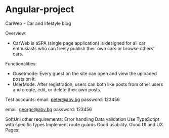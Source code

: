 # Angular-project
CarWeb - Car and lifestyle blog

Overview:
- CarWeb is aSPA (single page application) is designed for all car enthusiasts who can freely publish their own cars or browse others' cars.

Functionalities:
- Gusetmode: Every guest on the site can open and view the uploaded posts on it.
- UserMode: After registration, users can both like posts from other users and create, edit, or delete their own posts.

Test accounts:
email: peter@abv.bg
password: 123456

email: george@abv.bg
password: 123456

SoftUni other requirements:
Error handling
Data validation
Use TypeScript with specific types
Implement route guards
Good usability. Good UI and UX.
Pages:
